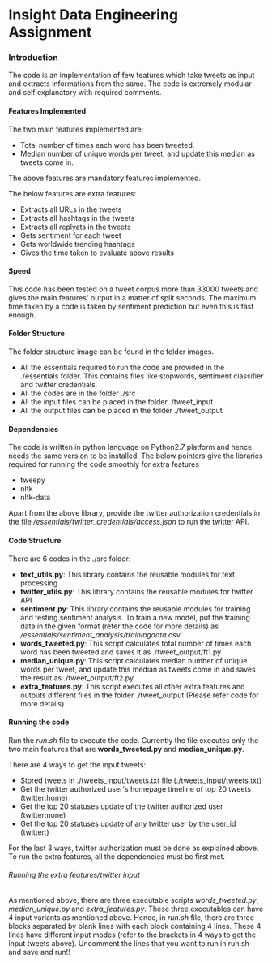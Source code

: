 # Insight Data Engineering Assignment

### Introduction

The code is an implementation of few features which take tweets as input and extracts informations from the same.
The code is extremely modular and self explanatory with required comments.

#### Features Implemented

The two main features implemented are:
  - Total number of times each word has been tweeted.
  - Median number of unique words per tweet, and update this median as tweets come in.

The above features are mandatory features implemented.

The below features are extra features:
  - Extracts all URLs in the tweets
  - Extracts all hashtags in the tweets
  - Extracts all replyats in the tweets
  - Gets sentiment for each tweet
  - Gets worldwide trending hashtags
  - Gives the time taken to evaluate above results

#### Speed
This code has been tested on a tweet corpus more than 33000 tweets and gives the main features' output in a matter of split seconds.
The maximum time taken by a code is taken by sentiment prediction but even this is fast enough.  

#### Folder Structure
The folder structure image can be found in the folder images.
  - All the essentials required to run the code are provided in the ./essentials folder. This contains files like stopwords, sentiment classifier and twitter credentials.
  - All the codes are in the folder ./src
  - All the input files can be placed in the folder ./tweet_input
  - All the output files can be placed in the folder ./tweet_output

#### Dependencies
The code is written in python language on Python2.7 platform and hence needs the same version to be installed.
The below pointers give the libraries required for running the code smoothly for extra features
  * tweepy
  * nltk
  * nltk-data

Apart from the above library, provide the twitter authorization credentials in the file */essentials/twitter_credentials/access.json* to run the twitter API.

#### Code Structure
There are 6 codes in the ./src folder:
  - **text_utils.py**: This library contains the reusable modules for text processing
  - **twitter_utils.py**: This library contains the reusable modules for twitter API
  - **sentiment.py**: This library contains the reusable modules for training and testing sentiment analysis. To train a new model, put the training data in the given format (refer the code for more details) as */essentials/sentiment_analysis/trainingdata.csv*
  - **words_tweeted.py**: This script calculates total number of times each word has been tweeted and saves it as ./tweet_output/ft1.py
  - **median_unique.py**: This script calculates median number of unique words per tweet, and update this median as tweets come in and saves the result as ./tweet_output/ft2.py
  - **extra_features.py**: This script executes all other extra features and outputs different files in the folder ./tweet_output (Please refer code for more details)

#### Running the code
Run the *run.sh* file to execute the code. 
Currently the file executes only the two main features that are **words_tweeted.py** and **median_unique.py**. 

There are 4 ways to get the input tweets:
  - Stored tweets in ./tweets_input/tweets.txt file (./tweets_input/tweets.txt)
  - Get the twitter authorized user's homepage timeline of top 20 tweets (twitter:home)
  - Get the top 20 statuses update of the twitter authorized user (twitter:none)
  - Get the top 20 statuses update of any twitter user by the user_id (twitter:<userid>)

For the last 3 ways, twitter authorization must be done as explained above.
To run the extra features, all the dependencies must be first met. 

###### Running the extra features/twitter input
As mentioned above, there are three executable scripts *words_tweeted.py*, *median_unique.py* and *extra_features.py*.
These three executables can have 4 input variants as mentioned above. 
Hence, in *run.sh* file, there are three blocks separated by blank lines with each block containing 4 lines. These 4 lines have different input modes (refer to the brackets in 4 ways to get the input tweets above). Uncomment the lines that you want to run in run.sh and save and run!!

